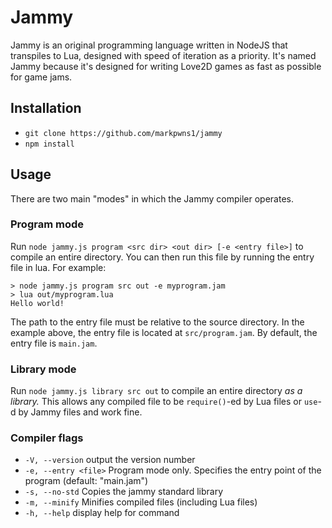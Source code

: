 # Jammy

Jammy is an original programming language written in NodeJS that transpiles to Lua, designed with speed of iteration as a priority. It's named Jammy because it's designed for writing Love2D games as fast as possible for game jams.

## Installation
- `git clone https://github.com/markpwns1/jammy`
- `npm install`

## Usage
There are two main "modes" in which the Jammy compiler operates.

### Program mode
Run `node jammy.js program <src dir> <out dir> [-e <entry file>]` to compile an entire directory. You can then run this file by running the entry file in lua. For example:
```
> node jammy.js program src out -e myprogram.jam
> lua out/myprogram.lua
Hello world!
```
The path to the entry file must be relative to the source directory. In the example above, the entry file is located at `src/program.jam`. By default, the entry file is `main.jam`.

### Library mode
Run `node jammy.js library src out` to compile an entire directory *as a library.* This allows any compiled file to be `require()`-ed by Lua files or `use`-d by Jammy files and work fine.

### Compiler flags
- `-V, --version` output the version number
- `-e, --entry <file>` Program mode only. Specifies the entry point of the program (default: "main.jam")
- `-s, --no-std` Copies the jammy standard library
- `-m, --minify` Minifies compiled files (including Lua files)
- `-h, --help` display help for command
